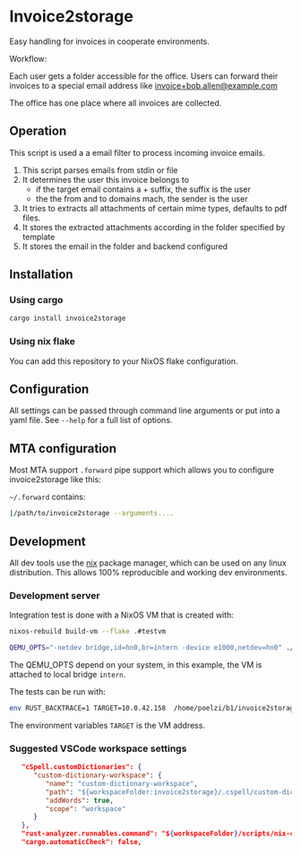 # Invoice2storage

Easy handling for invoices in cooperate environments.

Workflow:

Each user gets a folder accessible for the office. Users can forward their invoices
to a special email address like invoice+bob.allen@example.com

The office has one place where all invoices are collected.

## Operation

This script is used a a email filter to process incoming invoice emails.

1. This script parses emails from stdin or file
2. It determines the user this invoice belongs to
   - if the target email contains a + suffix, the suffix is the user
   - the the from and to domains mach, the sender is the user
3. It tries to  extracts all attachments of certain mime types, defaults to pdf files.
4. It stores the extracted attachments according in the folder specified by template
5. It stores the email in the folder and backend configured

## Installation

### Using cargo

```bash
cargo install invoice2storage
```

### Using nix flake

You can add this repository to your NixOS flake configuration.

## Configuration

All settings can be passed through command line arguments or put into a yaml file.
See `--help` for a full list of options.


## MTA configuration

Most MTA support `.forward` pipe support which allows you to configure invoice2storage like this:

`~/.forward` contains:

```sh
|/path/to/invoice2storage --arguments....
```

## Development

All dev tools use the [nix](https://nixos.org/) package manager, which can be used on any linux distribution. This allows 100% reproducible and working dev environments.

### Development server

Integration test is done with a NixOS VM that is created with:

```bash
nixos-rebuild build-vm --flake .#testvm

QEMU_OPTS="-netdev bridge,id=hn0,br=intern -device e1000,netdev=hn0" ./result/bin/run-i2s-test-vm
```

The QEMU_OPTS depend on your system, in this example, the VM is attached to local bridge `intern`.

The tests can be run with:
```bash
env RUST_BACKTRACE=1 TARGET=10.0.42.158  /home/poelzi/b1/invoice2storage/scripts/nix-cargo test --package invoice2storage --bin invoice2storage -- --include-ignored
```

The environment variables `TARGET` is the VM address.

### Suggested VSCode workspace settings

```json
   "cSpell.customDictionaries": {
      "custom-dictionary-workspace": {
         "name": "custom-dictionary-workspace",
         "path": "${workspaceFolder:invoice2storage}/.cspell/custom-dictionary-workspace.txt",
         "addWords": true,
         "scope": "workspace"
      }
   },
   "rust-analyzer.runnables.command": "${workspaceFolder}/scripts/nix-cargo",
   "cargo.automaticCheck": false,
```
